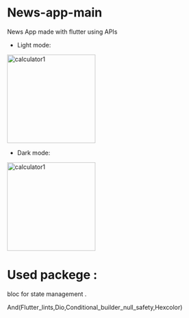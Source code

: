 # News-app-main
 News App made with flutter using APIs 
 
 
 * Light mode:



 <img width="206" alt="calculator1" src="https://user-images.githubusercontent.com/102553705/200084863-d501e859-529d-4697-80d8-6a70748c565a.png">



* Dark mode:
<img width="206" alt="calculator1" src="https://user-images.githubusercontent.com/102553705/200084796-606fdd97-68cb-4d9b-88d5-ab74a486cc2a.png">



# Used packege : 
bloc for state management .

And(Flutter_lints,Dio,Conditional_builder_null_safety,Hexcolor)

